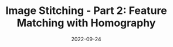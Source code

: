 ---
layout: post
excerpt_separator: <!--more-->
permalink: /blog/computer_vision/Homography
title: "Image Stitching - Part 2: Feature Matching with Homography"
date: 2022-09-24
category: 1
image: /content/cv/stitching/featured.png
---